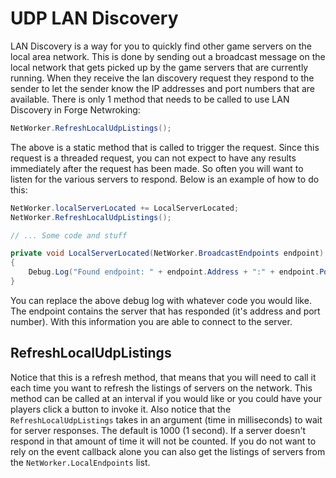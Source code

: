 # UDP LAN Discovery
LAN Discovery is a way for you to quickly find other game servers on the local area network. This is done by sending out a broadcast message on the local network that gets picked up by the game servers that are currently running. When they receive the lan discovery request they respond to the sender to let the sender know the IP addresses and port numbers that are available. There is only 1 method that needs to be called to use LAN Discovery in Forge Netwroking:

```csharp
NetWorker.RefreshLocalUdpListings();
```

The above is a static method that is called to trigger the request. Since this request is a threaded request, you can not expect to have any results immediately after the request has been made. So often you will want to listen for the various servers to respond. Below is an example of how to do this:

```csharp
NetWorker.localServerLocated += LocalServerLocated;
NetWorker.RefreshLocalUdpListings();

// ... Some code and stuff

private void LocalServerLocated(NetWorker.BroadcastEndpoints endpoint)
{
    Debug.Log("Found endpoint: " + endpoint.Address + ":" + endpoint.Port);
}
```

You can replace the above debug log with whatever code you would like. The endpoint contains the server that has responded (it's address and port number). With this information you are able to connect to the server.

## RefreshLocalUdpListings
Notice that this is a refresh method, that means that you will need to call it each time you want to refresh the listings of servers on the network. This method can be called at an interval if you would like or you could have your players click a button to invoke it. Also notice that the `RefreshLocalUdpListings` takes in an argument (time in milliseconds) to wait for server responses. The default is 1000 (1 second). If a server doesn't respond in that amount of time it will not be counted. If you do not want to rely on the event callback alone you can also get the listings of servers from the `NetWorker.LocalEndpoints` list.